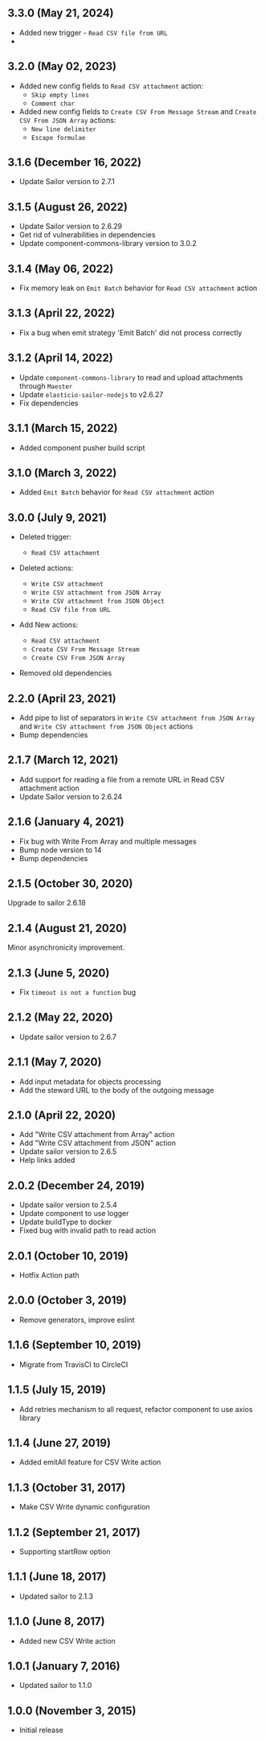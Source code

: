 ## 3.3.0 (May 21, 2024)
* Added new trigger - `Read CSV file from URL`
* 
## 3.2.0 (May 02, 2023)
* Added new config fields to `Read CSV attachment` action:
  * `Skip empty lines`
  * `Comment char`
* Added new config fields to `Create CSV From Message Stream` and `Create CSV From JSON Array` actions:
  * `New line delimiter`
  * `Escape formulae` 

## 3.1.6 (December 16, 2022)

* Update Sailor version to 2.7.1

## 3.1.5 (August 26, 2022)

* Update Sailor version to 2.6.29
* Get rid of vulnerabilities in dependencies
* Update component-commons-library version to 3.0.2

## 3.1.4 (May 06, 2022)
* Fix memory leak on `Emit Batch` behavior for `Read CSV attachment` action

## 3.1.3 (April 22, 2022)
* Fix a bug when emit strategy 'Emit Batch' did not process correctly

## 3.1.2 (April 14, 2022)
* Update `component-commons-library` to read and upload attachments through `Maester`
* Update `elasticio-sailor-nodejs` to v2.6.27
* Fix dependencies

## 3.1.1 (March 15, 2022)
* Added component pusher build script

## 3.1.0 (March 3, 2022)
* Added `Emit Batch` behavior for `Read CSV attachment` action

## 3.0.0 (July 9, 2021)
* Deleted trigger:  
  - `Read CSV attachment`
* Deleted actions:
  - `Write CSV attachment`
  - `Write CSV attachment from JSON Array`
  - `Write CSV attachment from JSON Object`
  - `Read CSV file from URL`

* Add New actions:
  - `Read CSV attachment`
  - `Create CSV From Message Stream`
  - `Create CSV From JSON Array`

* Removed old dependencies

## 2.2.0 (April 23, 2021)
* Add pipe to list of separators in `Write CSV attachment from JSON Array` and `Write CSV attachment from JSON Object` actions 
* Bump dependencies

## 2.1.7 (March 12, 2021)

* Add support for reading a file from a remote URL in Read CSV attachment action
* Update Sailor version to 2.6.24

## 2.1.6 (January 4, 2021)

* Fix bug with Write From Array and multiple messages
* Bump node version to 14
* Bump dependencies

## 2.1.5 (October 30, 2020)

Upgrade to sailor 2.6.18

## 2.1.4 (August 21, 2020)

Minor asynchronicity improvement.

## 2.1.3 (June 5, 2020)

* Fix `timeout is not a function` bug

## 2.1.2 (May 22, 2020)

* Update sailor version to 2.6.7

## 2.1.1 (May 7, 2020)

* Add input metadata for objects processing
* Add the steward URL to the body of the outgoing message

## 2.1.0 (April 22, 2020)

* Add "Write CSV attachment from Array" action
* Add "Write CSV attachment from JSON" action
* Update sailor version to 2.6.5
* Help links added

## 2.0.2 (December 24, 2019)

* Update sailor version to 2.5.4
* Update component to use logger
* Update buildType to docker
* Fixed bug with invalid path to read action

## 2.0.1 (October 10, 2019)

* Hotfix Action path

## 2.0.0 (October 3, 2019)

* Remove generators, improve eslint

## 1.1.6 (September 10, 2019)

* Migrate from TravisCI to CircleCI

## 1.1.5 (July 15, 2019)

* Add retries mechanism to all request, refactor component to use axios library

## 1.1.4 (June 27, 2019)

* Added emitAll feature for CSV Write action

## 1.1.3 (October 31, 2017)

* Make CSV Write dynamic configuration

## 1.1.2 (September 21, 2017)

* Supporting startRow option

## 1.1.1 (June 18, 2017)

* Updated sailor to 2.1.3

## 1.1.0 (June 8, 2017)

* Added new CSV Write action

## 1.0.1 (January 7, 2016)

* Updated sailor to 1.1.0

## 1.0.0 (November 3, 2015)

* Initial release

